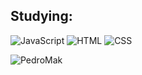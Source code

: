 ## Studying:
![JavaScript](https://img.shields.io/badge/JavaScript-323330?style=for-the-badge&logo=javascript&logoColor=F7DF1E)
![HTML](https://img.shields.io/badge/HTML5-E34F26?style=for-the-badge&logo=html5&logoColor=white)
![CSS](https://img.shields.io/badge/CSS3-1572B6?style=for-the-badge&logo=css3&logoColor=white)


<p align="left"><img align="left" src="https://github-readme-stats.vercel.app/api/top-langs?username=PedroMak&show_icons=true&locale=en&layout=compact&theme=radical" alt="PedroMak" /></p>
